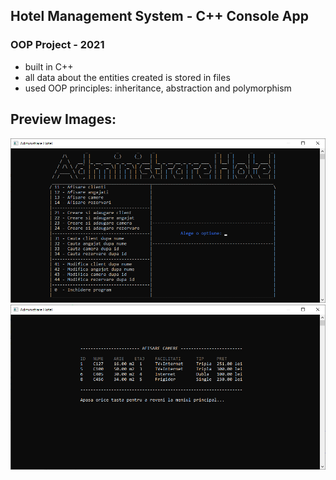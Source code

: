 ## Hotel Management System - C++ Console App
### OOP Project - 2021

- built in C++
- all data about the entities created is stored in files
- used OOP principles: inheritance, abstraction and polymorphism

## Preview Images:

![](Images/1.png)
![](Images/2.png)
